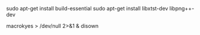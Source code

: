 sudo apt-get install build-essential
sudo apt-get install libxtst-dev libpng++-dev

macrokyes > /dev/null 2>&1 & disown
